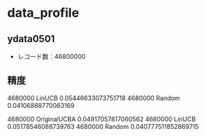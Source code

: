 # data_profile

## ydata0501
* レコード数：46800000

## 精度
4680000 LinUCB 0.05446633073751718
4680000 Random 0.04106888770063169

4680000 OriginalUCBA 0.04917057817060562
4680000 LinUCB 0.05178546088739763
4680000 Random 0.040777511852869715
